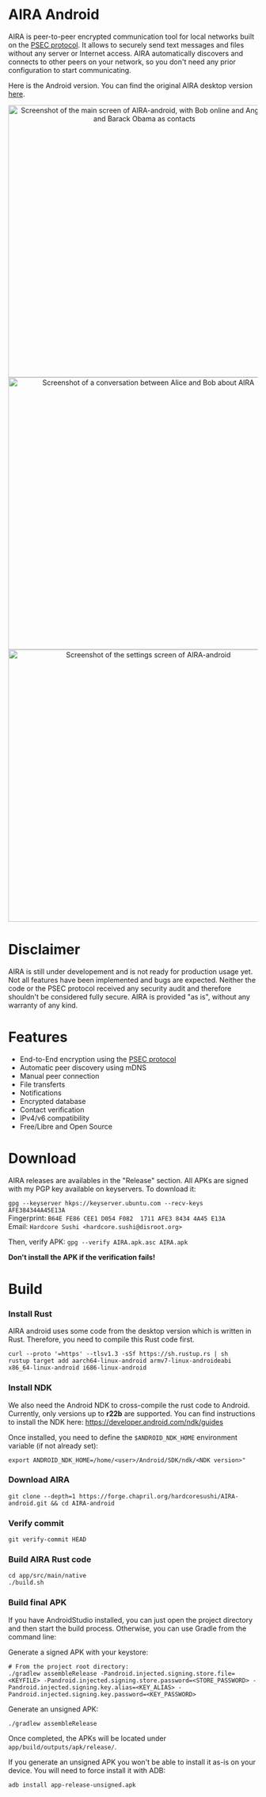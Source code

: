 # AIRA Android
AIRA is peer-to-peer encrypted communication tool for local networks built on the [PSEC protocol](https://forge.chapril.org/hardcoresushi/PSEC). It allows to securely send text messages and files without any server or Internet access. AIRA automatically discovers and connects to other peers on your network, so you don't need any prior configuration to start communicating.

Here is the Android version. You can find the original AIRA desktop version [here](https://forge.chapril.org/hardcoresushi/AIRA).

<p align="center">
<img alt="Screenshot of the main screen of AIRA-android, with Bob online and Angerfist and Barack Obama as contacts" src="https://forge.chapril.org/hardcoresushi/AIRA-android/raw/branch/master/screenshots/1.png" height="550"/>
<img alt="Screenshot of a conversation between Alice and Bob about AIRA" src="https://forge.chapril.org/hardcoresushi/AIRA-android/raw/branch/master/screenshots/2.png" height="550"/>
<img alt="Screenshot of the settings screen of AIRA-android" src="https://forge.chapril.org/hardcoresushi/AIRA-android/raw/branch/master/screenshots/3.png" height="550"/>
</p>

# Disclaimer
AIRA is still under developement and is not ready for production usage yet. Not all features have been implemented and bugs are expected. Neither the code or the PSEC protocol received any security audit and therefore shouldn't be considered fully secure. AIRA is provided "as is", without any warranty of any kind.

# Features
- End-to-End encryption using the [PSEC protocol](https://forge.chapril.org/hardcoresushi/PSEC)
- Automatic peer discovery using mDNS
- Manual peer connection
- File transferts
- Notifications
- Encrypted database
- Contact verification
- IPv4/v6 compatibility
- Free/Libre and Open Source

# Download
AIRA releases are availables in the "Release" section. All APKs are signed with my PGP key available on keyservers. To download it:

`gpg --keyserver hkps://keyserver.ubuntu.com --recv-keys AFE384344A45E13A` \
Fingerprint: `B64E FE86 CEE1 D054 F082  1711 AFE3 8434 4A45 E13A` \
Email: `Hardcore Sushi <hardcore.sushi@disroot.org>`

Then, verify APK: `gpg --verify AIRA.apk.asc AIRA.apk`

__Don't install the APK if the verification fails!__

# Build
### Install Rust
AIRA android uses some code from the desktop version which is written in Rust. Therefore, you need to compile this Rust code first.
```
curl --proto '=https' --tlsv1.3 -sSf https://sh.rustup.rs | sh
rustup target add aarch64-linux-android armv7-linux-androideabi x86_64-linux-android i686-linux-android
```
### Install NDK
We also need the Android NDK to cross-compile the rust code to Android. Currently, only versions up to __r22b__ are supported. You can find instructions to install the NDK here: https://developer.android.com/ndk/guides

Once installed, you need to define the `$ANDROID_NDK_HOME` environment variable (if not already set):
```
export ANDROID_NDK_HOME=/home/<user>/Android/SDK/ndk/<NDK version>"
```
### Download AIRA
```
git clone --depth=1 https://forge.chapril.org/hardcoresushi/AIRA-android.git && cd AIRA-android
```
### Verify commit
```
git verify-commit HEAD
```
### Build AIRA Rust code
```
cd app/src/main/native
./build.sh
```
### Build final APK
If you have AndroidStudio installed, you can just open the project directory and then start the build process. Otherwise, you can use Gradle from the command line:

Generate a signed APK with your keystore:
```
# From the project root directory:
./gradlew assembleRelease -Pandroid.injected.signing.store.file=<KEYFILE> -Pandroid.injected.signing.store.password=<STORE_PASSWORD> -Pandroid.injected.signing.key.alias=<KEY_ALIAS> -Pandroid.injected.signing.key.password=<KEY_PASSWORD>
```
Generate an unsigned APK:
```
./gradlew assembleRelease
```
Once completed, the APKs will be located under `app/build/outputs/apk/release/`.

If you generate an unsigned APK you won't be able to install it as-is on your device. You will need to force install it with ADB:
```
adb install app-release-unsigned.apk
```
